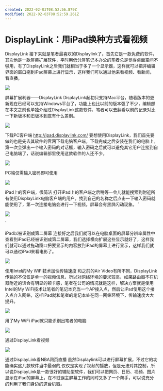 ```yaml
---
created: 2022-02-03T08:52:56.879Z
modified: 2022-02-03T08:52:59.261Z
---
```

# DisplayLink：用iPad换种方式看视频

DisplayLink
    接下来就是笔者最喜欢的Displaylink了，首先它是一款免费的软件，其次他是一款屏幕扩展软件，平时用低分屏笔记本办公的笔者总是觉得桌面空间不够用，有了DisplayLink之后我们就相当于多了一个显示器，这样就可以把非编辑界面的窗口拖到iPad屏幕上进行显示，这样我们可以通过他来看视频、看新闻，看直播。


![](https://gitee.com/tpxipster/tpxip-galaxy/raw/master/vnote笔记汇/displaylink：用ipad换种方式看视频.md/cedCsNn6eAnPs.png)




屏幕扩展利器——DisplayLink
    DisplayLink起初只支持Mac平台，随着版本的更新现在已经可以支持Windows平台了，功能上也比以前的版本强了不少，编辑部在本文之前也单独介绍过DisplayLink这款软件，笔者可以去翻看以前的记录对比一下新版本和旧版本到底有什么差别。



![](https://gitee.com/tpxipster/tpxip-galaxy/raw/master/vnote笔记汇/displaylink：用ipad换种方式看视频.md/ceDaY9avPdbFE.png)


下载PC客户端
http://ipad.displaylink.com/
    要想使用DisplayLink，我们首先要做的也是先去其软件的官网下载电脑客户端。下载完成之后安装在我们的电脑上,第一次会弹出一个输入密码的对话框，输入密码之后就可以避免其它用户连接到自己电脑端了，话说编辑部里使用这款软件的人还不少。



![](https://gitee.com/tpxipster/tpxip-galaxy/raw/master/vnote笔记汇/displaylink：用ipad换种方式看视频.md/cejgQ5HVKbEi2.png)


PC端仅需输入密码即可使用



![](https://gitee.com/tpxipster/tpxip-galaxy/raw/master/vnote笔记汇/displaylink：用ipad换种方式看视频.md/ce7GK9I8KTJ1c.png)


iPad上的客户端，很简洁
    打开iPad上的客户端之后稍等一会儿就能搜索到附近所有使用DisplayLink电脑客户端的用户，找到自己的名称之后点击一下输入密码就能使用了，第一次连接电脑会进行一下视频，屏幕会有黑屏闪动现象。
`

![](https://gitee.com/tpxipster/tpxip-galaxy/raw/master/vnote笔记汇/displaylink：用ipad换种方式看视频.md/ceCEjopoZwoUo.png)

`

iPad以被识别成第二屏幕
    连接好之后我们就可以在电脑桌面的屏幕分辨率属性中查看到iPad已经被识别成第二屏幕，我们选择横向扩展这些显示就好了，这样我们就可以通过拖动窗口把要显示的内容放到iPad的屏幕上进行显示，这样我们就可以通过iPad来看电影了。



![](https://gitee.com/tpxipster/tpxip-galaxy/raw/master/vnote笔记汇/displaylink：用ipad换种方式看视频.md/ce9nerwKmDlk6.png)


使用Intel的My WiFi技术加快传输速度
    和之前的Air Video有所不同，DisplayLink传输的不仅仅是单一的视频信息，所以对网络环境的要求较高，如果路由器不在机器附近的话会有明显的顿卡感，笔者在公司的情况就是这样，解决方案就是使用Intel的My WiFi技术让笔者的笔记本充当一个AP接入点，然后让iPad使用这个接入点介入网络，这样iPad就和笔者的笔记本处在同一网络环境下，传输速度大大提升。



![](https://gitee.com/tpxipster/tpxip-galaxy/raw/master/vnote笔记汇/displaylink：用ipad换种方式看视频.md/ceWcbFl2Ul2E.jpeg)


用了My WiFi iPad就只能识别出笔者的电脑



![](https://gitee.com/tpxipster/tpxip-galaxy/raw/master/vnote笔记汇/displaylink：用ipad换种方式看视频.md/cerIOt5gp9bGI.jpeg)


通过DisplayLink看视频



![](https://gitee.com/tpxipster/tpxip-galaxy/raw/master/vnote笔记汇/displaylink：用ipad换种方式看视频.md/ceo2Xdp94YtIg.jpeg)


通过DisplayLink看NBA网页直播
    虽然Displaylink可以进行屏幕扩展，不过它的功能确实这几款软件当中最弱的,仅仅是实现了视频的播放，但是无法对其控制，所以说DisplayLink是一款很好的辅助型软件，我们可以把网页、日历、视频、图片显示在iPad的屏幕上，在不耽误主屏幕工作的同时又多了一个帮手，可以说充分的利用了我们身边的这台机器。